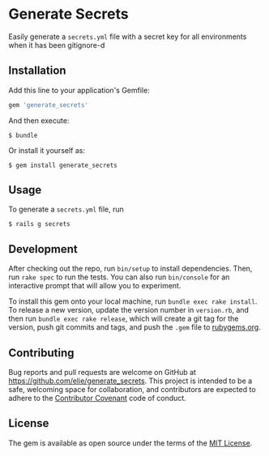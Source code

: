 # Generate Secrets

Easily generate a `secrets.yml` file with a secret key for all environments when it has been gitignore-d

## Installation

Add this line to your application's Gemfile:

```ruby
gem 'generate_secrets'
```

And then execute:

    $ bundle

Or install it yourself as:

    $ gem install generate_secrets

## Usage

To generate a `secrets.yml` file, run 

    $ rails g secrets

## Development

After checking out the repo, run `bin/setup` to install dependencies. Then, run `rake spec` to run the tests. You can also run `bin/console` for an interactive prompt that will allow you to experiment.

To install this gem onto your local machine, run `bundle exec rake install`. To release a new version, update the version number in `version.rb`, and then run `bundle exec rake release`, which will create a git tag for the version, push git commits and tags, and push the `.gem` file to [rubygems.org](https://rubygems.org).

## Contributing

Bug reports and pull requests are welcome on GitHub at https://github.com/elie/generate_secrets. This project is intended to be a safe, welcoming space for collaboration, and contributors are expected to adhere to the [Contributor Covenant](/CODE_OF_CONDUCT.md) code of conduct.


## License

The gem is available as open source under the terms of the [MIT License](http://opensource.org/licenses/MIT).

